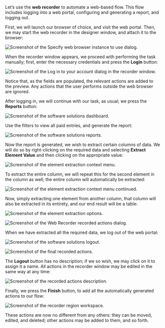 Let’s use the **web recorder** to automate a web-based flow. This flow includes logging into a web portal, configuring and generating a report, and logging out.

First, we will launch our browser of choice, and visit the web portal. Then, we may start the web recorder in the designer window, and attach it to the browser:

![Screenshot of the Specify web browser instance to use dialog.](..\media\web-recorder-instance-selection-continued.png)

When the recorder window appears, we proceed with performing the task manually; first, enter the necessary credentials and press the **Login** button:

![Screenshot of the Log in to your account dialog in the recorder window.](..\media\live-web-recorder.png)

Notice that, as the fields are populated, the relevant actions are added to the preview. Any actions that the user performs outside the web browser are ignored.

After logging in, we will continue with our task, as usual; we press the **Reports** button:

![Screenshot of the software solutions dashboard.](..\media\software-solutions-dashboard.png)

Use the filters to view all paid entries, and generate the report:

![Screenshot of the software solutions reports.](..\media\software-solutions-reports.png)

Now the report is generated, we wish to extract certain columns of data. We will do so by right-clicking on the required data and selecting **Extract Element Value** and then clicking on the appropriate value:

![Screenshot of the element extraction context menu.](..\media\element-extraction-context-menu.png)

To extract the entire column, we will repeat this for the second element in the column as well; the entire column will automatically be extracted:

![Screenshot of the element extraction context menu continued.](..\media\element-extraction-context-menu-continued.png)

Now, simply extracting one element from another column, that column will also be extracted in its entirety, and our end result will be a table:

![Screenshot of the element extraction options.](..\media\element-extraction.png)

![Screenshot of the Web Recorder recorded actions dialog.](..\media\recorded-actions-continued.png)

When we have extracted all the required data, we log out of the web portal:

![Screenshot of the software solutions logout.](..\media\software-solutions-logout.png)

![Screenshot of the final recorded actions.](..\media\final-recorded-actions.png)

The **Logout** button has no description; if we so wish, we may click on it to assign it a name. All actions in the recorder window may be edited in the same way at any time:

![Screenshot of the recorded actions description.](..\media\recorded-actions-description.png)

Finally, we press the **Finish** button, to add all the automatically generated actions to our flow:

![Screenshot of the recorder region workspace.](..\media\recorder-region-workspace.png)

These actions are now no different from any others: they can be moved, edited, and deleted; other actions may be added to them, and so forth.
